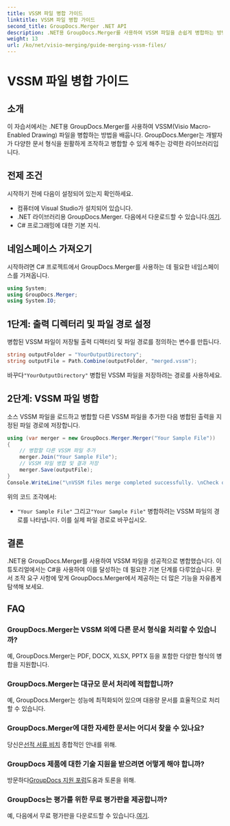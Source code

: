 ```yaml
---
title: VSSM 파일 병합 가이드
linktitle: VSSM 파일 병합 가이드
second_title: GroupDocs.Merger .NET API
description: .NET용 GroupDocs.Merger를 사용하여 VSSM 파일을 손쉽게 병합하는 방법을 알아보세요. C# 개발자를 위한 단계별 가이드입니다.
weight: 13
url: /ko/net/visio-merging/guide-merging-vssm-files/
---
```


# VSSM 파일 병합 가이드

## 소개
이 자습서에서는 .NET용 GroupDocs.Merger를 사용하여 VSSM(Visio Macro-Enabled Drawing) 파일을 병합하는 방법을 배웁니다. GroupDocs.Merger는 개발자가 다양한 문서 형식을 원활하게 조작하고 병합할 수 있게 해주는 강력한 라이브러리입니다.
## 전제 조건
시작하기 전에 다음이 설정되어 있는지 확인하세요.
- 컴퓨터에 Visual Studio가 설치되어 있습니다.
-  .NET 라이브러리용 GroupDocs.Merger. 다음에서 다운로드할 수 있습니다.[여기](https://releases.groupdocs.com/merger/net/).
- C# 프로그래밍에 대한 기본 지식.

## 네임스페이스 가져오기
시작하려면 C# 프로젝트에서 GroupDocs.Merger를 사용하는 데 필요한 네임스페이스를 가져옵니다.
```csharp
using System; 
using GroupDocs.Merger;
using System.IO;
```
## 1단계: 출력 디렉터리 및 파일 경로 설정
병합된 VSSM 파일이 저장될 출력 디렉터리 및 파일 경로를 정의하는 변수를 만듭니다.
```csharp
string outputFolder = "YourOutputDirectory";
string outputFile = Path.Combine(outputFolder, "merged.vssm");
```
 바꾸다`"YourOutputDirectory"` 병합된 VSSM 파일을 저장하려는 경로를 사용하세요.
## 2단계: VSSM 파일 병합
소스 VSSM 파일을 로드하고 병합할 다른 VSSM 파일을 추가한 다음 병합된 출력을 지정된 파일 경로에 저장합니다.
```csharp
using (var merger = new GroupDocs.Merger.Merger("Your Sample File"))
{
    // 병합할 다른 VSSM 파일 추가
    merger.Join("Your Sample File");
    // VSSM 파일 병합 및 결과 저장
    merger.Save(outputFile);
}
Console.WriteLine("\nVSSM files merge completed successfully. \nCheck output in {0}", outputFolder);
```
위의 코드 조각에서:
- `"Your Sample File"` 그리고`"Your Sample File"` 병합하려는 VSSM 파일의 경로를 나타냅니다. 이를 실제 파일 경로로 바꾸십시오.

## 결론
.NET용 GroupDocs.Merger를 사용하여 VSSM 파일을 성공적으로 병합했습니다. 이 튜토리얼에서는 C#을 사용하여 이를 달성하는 데 필요한 기본 단계를 다루었습니다. 문서 조작 요구 사항에 맞게 GroupDocs.Merger에서 제공하는 더 많은 기능을 자유롭게 탐색해 보세요.

## FAQ
### GroupDocs.Merger는 VSSM 외에 다른 문서 형식을 처리할 수 있습니까?
예, GroupDocs.Merger는 PDF, DOCX, XLSX, PPTX 등을 포함한 다양한 형식의 병합을 지원합니다.
### GroupDocs.Merger는 대규모 문서 처리에 적합합니까?
예, GroupDocs.Merger는 성능에 최적화되어 있으며 대용량 문서를 효율적으로 처리할 수 있습니다.
### GroupDocs.Merger에 대한 자세한 문서는 어디서 찾을 수 있나요?
 당신은[선적 서류 비치](https://tutorials.groupdocs.com/merger/net/) 종합적인 안내를 위해.
### GroupDocs 제품에 대한 기술 지원을 받으려면 어떻게 해야 합니까?
 방문하다[GroupDocs 지원 포럼](https://forum.groupdocs.com/c/merger/32)도움과 토론을 위해.
### GroupDocs는 평가를 위한 무료 평가판을 제공합니까?
 예, 다음에서 무료 평가판을 다운로드할 수 있습니다.[여기](https://releases.groupdocs.com/).